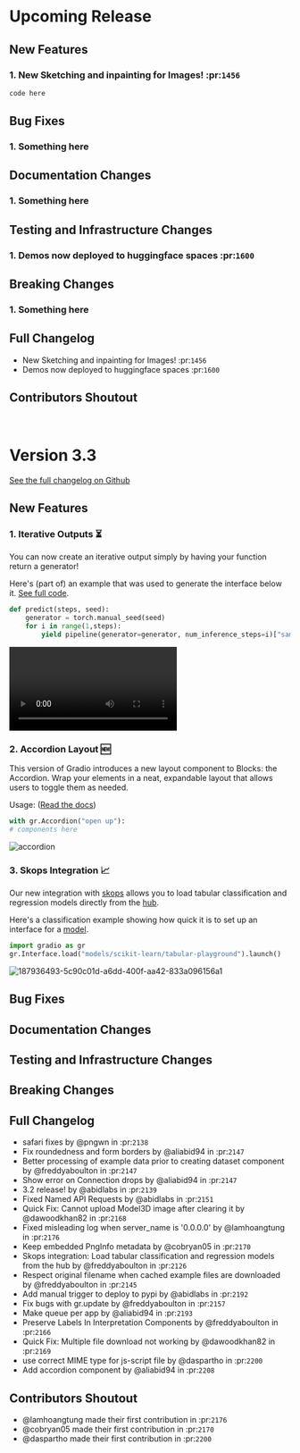 # Upcoming Release 

## New Features

### 1. New Sketching and inpainting for Images! :pr:`1456` 

```python
code here
```
       
## Bug Fixes

### 1. Something here

## Documentation Changes

### 1. Something here

## Testing and Infrastructure Changes

### 1. Demos now deployed to huggingface spaces :pr:`1600`

## Breaking Changes

### 1. Something here

## Full Changelog

* New Sketching and inpainting for Images! :pr:`1456`
* Demos now deployed to huggingface spaces :pr:`1600`
 

## Contributors Shoutout


<br>

# Version 3.3

[See the full changelog on Github](https://github.com/gradio-app/gradio/compare/v3.2...v3.3)

## New Features

### 1. Iterative Outputs ⏳  

You can now create an iterative output simply by having your function return a generator!

Here's (part of) an example that was used to generate the interface below it. [See full code](https://colab.research.google.com/drive/1m9bWS6B82CT7bw-m4L6AJR8za7fEK7Ov?usp=sharing).

```python
def predict(steps, seed):
    generator = torch.manual_seed(seed)
    for i in range(1,steps):
        yield pipeline(generator=generator, num_inference_steps=i)["sample"][0]
```


![example](https://user-images.githubusercontent.com/9021060/189086273-f5e7087d-71fa-4158-90a9-08e84da0421c.mp4)

### 2. Accordion Layout 🆕 

This version of Gradio introduces a new layout component to Blocks: the Accordion. Wrap your elements in a neat, expandable layout that allows users to toggle them as needed. 

Usage: ([Read the docs](https://gradio.app/docs/#accordion))

```python
with gr.Accordion("open up"):
# components here 
```

![accordion](https://user-images.githubusercontent.com/9021060/189088465-f0ffd7f0-fc6a-42dc-9249-11c5e1e0529b.gif)

### 3. Skops Integration 📈 

Our new integration with [skops](https://huggingface.co/blog/skops) allows you to load tabular classification and regression models directly from the [hub](https://huggingface.co/models). 

Here's a classification example showing how quick it is to set up an interface for a [model](https://huggingface.co/scikit-learn/tabular-playground).

```python
import gradio as gr
gr.Interface.load("models/scikit-learn/tabular-playground").launch()
```

![187936493-5c90c01d-a6dd-400f-aa42-833a096156a1](https://user-images.githubusercontent.com/9021060/189090519-328fbcb4-120b-43c8-aa54-d6fccfa6b7e8.png)


## Bug Fixes

## Documentation Changes

## Testing and Infrastructure Changes

## Breaking Changes

## Full Changelog

* safari fixes by @pngwn in :pr:`2138`
* Fix roundedness and form borders by @aliabid94 in :pr:`2147`
* Better processing of example data prior to creating dataset component by @freddyaboulton in :pr:`2147`
* Show error on Connection drops by @aliabid94 in :pr:`2147`
* 3.2 release! by @abidlabs in :pr:`2139`
* Fixed Named API Requests by @abidlabs in :pr:`2151`
* Quick Fix: Cannot upload Model3D image after clearing it by @dawoodkhan82 in :pr:`2168`
* Fixed misleading log when server_name is '0.0.0.0' by @lamhoangtung in :pr:`2176`
* Keep embedded PngInfo metadata by @cobryan05 in :pr:`2170`
* Skops integration: Load tabular classification and regression models from the hub by @freddyaboulton in :pr:`2126`
* Respect original filename when cached example files are downloaded by @freddyaboulton in :pr:`2145`
* Add manual trigger to deploy to pypi by @abidlabs in :pr:`2192`
* Fix bugs with gr.update by @freddyaboulton in :pr:`2157`
* Make queue per app by @aliabid94 in :pr:`2193`
* Preserve Labels In Interpretation Components by @freddyaboulton in :pr:`2166`
* Quick Fix: Multiple file download not working by @dawoodkhan82 in :pr:`2169`
* use correct MIME type for js-script file by @daspartho in :pr:`2200`
* Add accordion component by @aliabid94 in :pr:`2208`


## Contributors Shoutout

* @lamhoangtung made their first contribution in :pr:`2176`
* @cobryan05 made their first contribution in :pr:`2170`
* @daspartho made their first contribution in :pr:`2200`